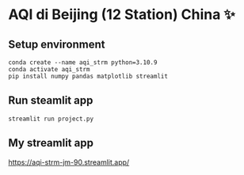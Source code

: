 # AQI di Beijing (12 Station) China ✨

## Setup environment
```
conda create --name aqi_strm python=3.10.9
conda activate aqi_strm
pip install numpy pandas matplotlib streamlit
```

## Run steamlit app
```
streamlit run project.py
```

## My streamlit app
https://aqi-strm-jm-90.streamlit.app/